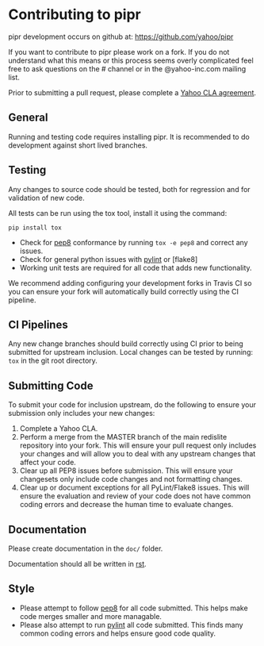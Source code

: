 Contributing to pipr
============================================
pipr development occurs on github at:
https://github.com/yahoo/pipr

If you want to contribute to pipr please work on a
fork.  If you do not understand what this means or this process seems
overly complicated feel free to ask questions on the # channel
or in the @yahoo-inc.com mailing list.

Prior to submitting a pull request, please complete a
<a href="https://yahoocla.herokuapp.com/">Yahoo CLA agreement</a>.

General
-------
Running and testing code requires installing pipr.  It
is recommended to do development against short lived branches.

Testing
-------
Any changes to source code should be tested, both for regression and for
validation of new code.

All tests can be run using the tox tool, install it using the command:

    pip install tox


* Check for [pep8] conformance by running `tox -e pep8` and correct any issues.
* Check for general python issues with [pylint] or [flake8]
* Working unit tests are required for all code that adds new functionality.

We recommend adding configuring your development forks in Travis CI so you can
ensure your fork will automatically build correctly using the CI pipeline.

CI Pipelines
------------
Any new change branches should build correctly using CI prior to being
submitted for upstream inclusion.  Local changes can be tested by running: `tox`
in the git root directory.

Submitting Code
---------------
To submit your code for inclusion upstream, do the following to ensure your
submission only includes your new changes:

1.  Complete a Yahoo CLA.
2.  Perform a merge from the MASTER branch of the main redislite repository
    into your fork.  This will ensure your pull request only includes your
    changes and will allow you to deal with any upstream changes that affect
    your code.
3.  Clear up all PEP8 issues before submission.  This will ensure your
    changesets only include code changes and not formatting changes.
4.  Clear up or document exceptions for all PyLint/Flake8 issues.  This will
    ensure the evaluation and review of your code does not have common coding
    errors and decrease the human time to evaluate changes.

Documentation
-------------

Please create documentation in the ``doc/`` folder.

Documentation should all be written in [rst].

Style
-----

* Please attempt to follow [pep8] for all code submitted.  This helps make
code merges smaller and more managable.
* Please also attempt to run [pylint] all code submitted.  This finds many
common coding errors and helps ensure good code quality.

[pep8]: http://www.python.org/dev/peps/pep-0008/
[pylint]: http://pypi.python.org/pypi/pylint
[markdown]: http://daringfireball.net/projects/markdown/
[rst]: http://docutils.sourceforge.net/docs/user/rst/quickstart.html
